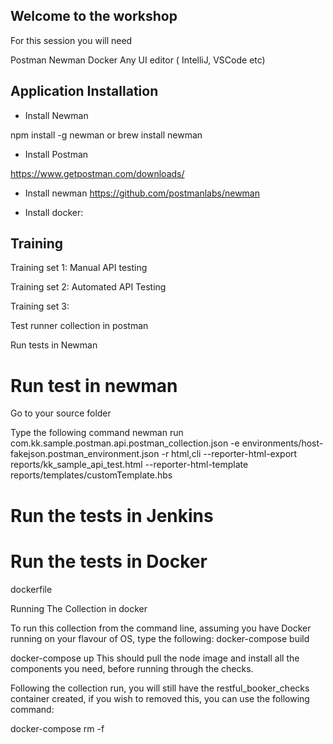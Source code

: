 
## Welcome to the workshop

For this session you will need 

Postman 
Newman 
Docker 
Any UI editor ( IntelliJ, VSCode etc) 

## Application Installation 
- Install Newman

npm install -g newman
or
brew install newman

- Install Postman 

https://www.getpostman.com/downloads/

- Install newman 
https://github.com/postmanlabs/newman

- Install docker: 

## Training 

Training set 1:  Manual API testing 

Training set 2: Automated API Testing 

Training set 3: 

  Test runner collection in postman 

  Run tests in Newman 
  
# Run test in newman   

Go to your source folder 

Type the following command
newman run com.kk.sample.postman.api.postman_collection.json  -e environments/host-fakejson.postman_environment.json  -r html,cli  --reporter-html-export reports/kk_sample_api_test.html  --reporter-html-template reports/templates/customTemplate.hbs

# Run the tests in Jenkins 

# Run the tests in Docker 

dockerfile 

Running The Collection in docker 

To run this collection from the command line, assuming you have Docker running on your flavour of OS, type the following:
docker-compose build

docker-compose up
This should pull the node image and install all the components you need, before running through the checks.

Following the collection run, you will still have the restful_booker_checks container created, if you wish to removed this, you can use the following command:

docker-compose rm -f



